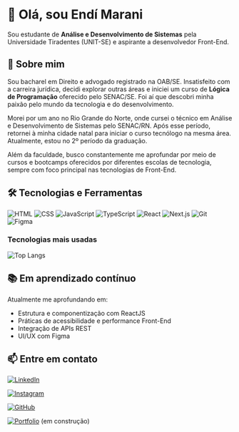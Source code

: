 # 👋 Olá, sou Endí Marani

Sou estudante de **Análise e Desenvolvimento de Sistemas** pela Universidade Tiradentes (UNIT-SE) e aspirante a desenvolvedor Front-End.

## 🧩 Sobre mim

Sou bacharel em Direito e advogado registrado na OAB/SE. Insatisfeito com a carreira jurídica, decidi explorar outras áreas e iniciei um curso de **Lógica de Programação** oferecido pelo SENAC/SE. Foi aí que descobri minha paixão pelo mundo da tecnologia e do desenvolvimento.

Morei por um ano no Rio Grande do Norte, onde cursei o técnico em Análise e Desenvolvimento de Sistemas pelo SENAC/RN. Após esse período, retornei à minha cidade natal para iniciar o curso tecnólogo na mesma área. Atualmente, estou no 2º período da graduação.

Além da faculdade, busco constantemente me aprofundar por meio de cursos e bootcamps oferecidos por diferentes escolas de tecnologia, sempre com foco principal nas tecnologias de Front-End.

## 🛠️ Tecnologias e Ferramentas

![HTML](https://img.shields.io/badge/HTML5-E34F26?style=flat&logo=html5&logoColor=white)
![CSS](https://img.shields.io/badge/CSS3-1572B6?style=flat&logo=css3&logoColor=white)
![JavaScript](https://img.shields.io/badge/JavaScript-F7DF1E?style=flat&logo=javascript&logoColor=black)
![TypeScript](https://img.shields.io/badge/TypeScript-3178C6?style=flat&logo=typescript&logoColor=white)
![React](https://img.shields.io/badge/React-61DAFB?style=flat&logo=react&logoColor=black)
![Next.js](https://img.shields.io/badge/Next.js-000000?style=flat&logo=next.js&logoColor=white)
![Git](https://img.shields.io/badge/Git-F05032?style=flat&logo=git&logoColor=white)
![Figma](https://img.shields.io/badge/Figma-F24E1E?style=flat&logo=figma&logoColor=white)

### Tecnologias mais usadas

![Top Langs](https://github-readme-stats-git-masterrstaa-rickstaa.vercel.app/api/top-langs/?username=endimaranidev&bg_color=000&border_color=30A3DC&title_color=E94D5F&text_color=FFF)

## 📚 Em aprendizado contínuo

Atualmente me aprofundando em:
- Estrutura e componentização com ReactJS
- Práticas de acessibilidade e performance Front-End
- Integração de APIs REST
- UI/UX com Figma

## 📫 Entre em contato
[![LinkedIn](https://img.shields.io/badge/LinkedIn-0077B5?style=for-the-badge&logo=linkedin&logoColor=white)](https://www.linkedin.com/in/endimarani/)

[![Instagram](https://img.shields.io/badge/-Instagram-%23E4405F?style=for-the-badge&logo=instagram&logoColor=white)](https://www.instagram.com/endimarani/)

[![GitHub](https://img.shields.io/badge/GitHub-000000?style=for-the-badge&logo=github&logoColor=yellow)](https://github.com/endimaranidev)

[![Portfolio](https://img.shields.io/badge/Portfolio-636bff?style=for-the-badge&logo=todoist&logoColor=white)](https://portfolio-git-main-endi-maranis-projects.vercel.app/) (em construção)
